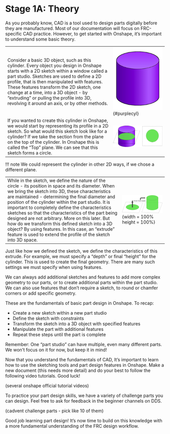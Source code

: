 <style>
td {
  text-align: left !important;
  vertical-align: middle !important;
}
td, th , table{
   border: none!important;
}

table tr:hover{
    background-color: transparent !important;
}

#purplecyl {
    padding-right: 10rem;
}

</style>

# Stage 1A: Theory

As you probably know, CAD is a tool used to design parts digitally before they are manufactured. Most of our documentation will focus on FRC-specific CAD practice. However, to get started with Onshape, it’s important to understand some basic theory.

| | |
| :-: | :-: |
| Consider a basic 3D object, such as this cylinder. Every object you design in Onshape starts with a 2D sketch within a window called a part studio. Sketches are used to define a 2D profile, that is then manipulated with features. These features transform the 2D sketch, one change at a time, into a 3D object - by “extruding” or pulling the profile into 3D, revolving it around an axis, or by other methods. | ![purple_cylinder](../../img/onshape-intro/stage1a/purplecyl.webp){#purplecyl} |
| If you wanted to create this cylinder in Onshape, we would start by representing its profile in a 2D sketch. So what would this sketch look like for a cylinder? If we take the section from the plane on the top of the cylinder. In Onshape this is called the “Top” plane. We can see that this sketch forms a circle.| ![cross](../../img/onshape-intro/stage1a/cross.webp)|

!!! note
    We could represent the cylinder in other 2D ways, if we chose a different plane.

| | |
| :-: | :-: |
| While in the sketch, we define the nature of the circle - its position in space and its diameter. When we bring the sketch into 3D, these characteristics are maintained - determining the final diameter and position of the cylinder within the part studio. It is important to completely define the characteristics sketches so that the characteristics of the part being designed are not arbitrary. More on this later. But how do we transform this defined sketch into a 3D object? By using features. In this case, an “extrude” feature is used to extend the profile of the sketch into 3D space. | ![extrude](../../img/onshape-intro/stage1a/extrude.webp){width = 100% height = 100%} |

Just like how we defined the sketch, we define the characteristics of this extrude. For example, we must specify a “depth” or final “height” for the cylinder. This is used to create the final geometry. There are many such settings we must specify when using features.

We can always add additional sketches and features to add more complex geometry to our parts, or to create additional parts within the part studio. We can also use features that don’t require a sketch, to round or chamfer corners or add specific geometry. 

These are the fundamentals of basic part design in Onshape. To recap:

- Create a new sketch within a new part studio
- Define the sketch with constraints
- Transform the sketch into a 3D object with specified features
- Manipulate the part with additional features 
- Repeat these steps until the part is complete

Remember: One “part studio” can have multiple, even many different parts. We won’t focus on it for now, but keep it in mind!

Now that you understand the fundamentals of CAD, It’s important to learn how to use the sketching tools and part design features in Onshape. Make a new document (this needs more detail) and do your best to follow the following video tutorials. Good luck!

(several onshape official tutorial videos)

To practice your part design skills, we have a variety of challenge parts you can design. Feel free to ask for feedback in the beginner channels on DDS.

(cadvent challenge parts - pick like 10 of them)

Good job learning part design! It’s now time to build on this knowledge with a more fundamental understanding of the FRC design workflow.
